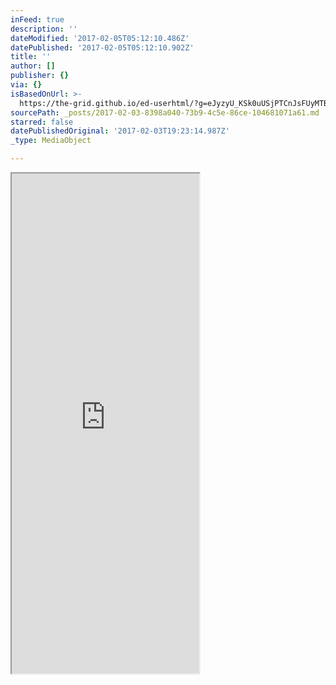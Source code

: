 ```yaml
---
inFeed: true
description: ''
dateModified: '2017-02-05T05:12:10.486Z'
datePublished: '2017-02-05T05:12:10.902Z'
title: ''
author: []
publisher: {}
via: {}
isBasedOnUrl: >-
  https://the-grid.github.io/ed-userhtml/?g=eJyzyU_KSk0uUSjPTCnJsFUyMTBQUshIzUzPKLFVMgWyUxJLEm2VkvLzs3MTi7L1isvTlOxs9CGa7ABjiBP1
sourcePath: _posts/2017-02-03-8398a040-73b9-4c5e-86ce-104681071a61.md
starred: false
datePublishedOriginal: '2017-02-03T19:23:14.987Z'
_type: MediaObject

---
```

<iframe src="https://the-grid.github.io/ed-userhtml/?g=eJx1zrEOwiAUheGdpyAkrr04Smk3H4TCbcGANHAr9u21dnY7f3KGT0_Z7bzSHnEQ-YVljrkpH5zDZy9GxnSeHmjp34W34MgrfpXy0nOPYfF0lhDMGTKD8ERrVQDFtCVQZ3OCluOM1snbbyU0dSsIyVTCAve3SWvEzlOKX4GGU3BY4NCOH99xPUA" height="800" style=""></iframe>